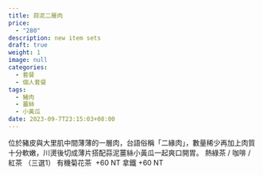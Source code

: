 ```yaml
---
title: 蒜泥二層肉
price:
  - "280"
description: new item sets
draft: true
weight: 1
image: null
categories:
  - 套餐
  - 個人套餐
tags:
  - 豬肉
  - 薑絲
  - 小黃瓜
date: 2023-09-7T23:15:03+08:00
---
```

位於豬皮與大里肌中間薄薄的一層肉，台語俗稱「二緣肉」，數量稀少再加上肉質十分軟嫩，川燙後切成薄片搭配蒜泥薑絲小黃瓜一起爽口開胃。  熱綠茶 / 咖啡 / 紅茶     （三選1）  有機菊花茶  +60  NT  拿鐵 +60  NT